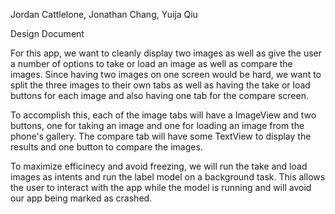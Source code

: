 Jordan Cattlelone, Jonathan Chang, Yuija Qiu

Design Document

For this app, we want to cleanly display two images as well as give the user a number of options to take or load an image as well as compare the images. Since having two images on one screen would be hard, we want to split the three images to their own tabs as well as having the take or load buttons for each image and also having one tab for the compare screen.

To accomplish this, each of the image tabs will have a ImageView and two buttons, one for taking an image and one for loading an image from the phone's gallery. The compare tab will have some TextView to display the results and one button to compare the images.

To maximize efficinecy and avoid freezing, we will run the take and load images as intents and run the label model on a background task. This allows the user to interact with the app while the model is running and will avoid our app being marked as crashed.